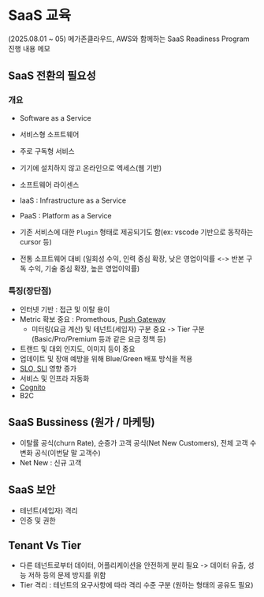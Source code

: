 # SaaS 교육
(2025.08.01 ~ 05) 메가존클라우드, AWS와 함께하는 SaaS Readiness Program 진행 내용 메모

## SaaS 전환의 필요성
### 개요
- Software as a Service
- 서비스형 소프트웨어
- 주로 구독형 서비스
- 기기에 설치하지 않고 온라인으로 엑세스(웹 기반)
- 소프트웨어 라이센스

- IaaS : Infrastructure as a Service
- PaaS : Platform as a Service

- 기존 서비스에 대한 `Plugin` 형태로 제공되기도 함(ex: vscode 기반으로 동작하는 cursor 등)
- 전통 소프트웨어 대비 (일회성 수익, 인력 중심 확장, 낮은 영업이익률 <-> 반본 구독 수익, 기술 중심 확장, 높은 영업이익률)

### 특징(장단점)
- 인터넷 기반 : 접근 및 이탈 용이
- Metric 확보 중요 : Promethous, [Push Gateway](https://github.com/prometheus/pushgateway)
  - 미터링(요금 계산) 및 테넌트(세입자) 구분 중요 -> Tier 구분 (Basic/Pro/Premium 등과 같은 요금 정책 등)
- 트랜드 및 대외 인지도, 이미지 등이 중요
- 업데이트 및 장애 예방을 위해 Blue/Green 배포 방식을 적용
- [SLO, SLI](https://www.atlassian.com/ko/incident-management/kpis/sla-vs-slo-vs-sli) 영향 증가
- 서비스 및 인프라 자동화
- [Cognito](https://docs.aws.amazon.com/ko_kr/cognito/latest/developerguide/what-is-amazon-cognito.html)
- B2C

## SaaS Bussiness (원가 / 마케팅)
- 이탈률 공식(churn Rate), 순증가 고객 공식(Net New Customers), 전체 고객 수 변화 공식(이번달 말 고객수)
- Net New : 신규 고객

## SaaS 보안
- 테넌트(세입자) 격리
- 인증 및 권한

## Tenant Vs Tier
- 다른 테넌트로부터 데이터, 어플리케이션을 안전하게 분리 필요 -> 데이터 유출, 성능 저하 등의 문제 방지를 위함
- Tier 격리 : 테넌트의 요구사항에 따라 격리 수준 구분 (원하는 형태의 공유도 필요)
